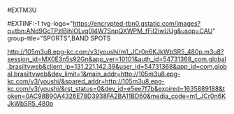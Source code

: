 #EXTM3U

#EXTINF:-1 tvg-logo="https://encrypted-tbn0.gstatic.com/images?q=tbn:ANd9GcTPzIBihlOLvq0l4W7SnpQXWPM_fFil2iwUUg&usqp=CAU" group-ttle="SPORTS",BAND SPOTS

http://105m3u8.epg-kc.com/v3/youshi/m1_JCr0n6KJkWbSR5_480p.m3u8?session_id=MX0E3n5s92Gn&app_ver=10101&auth_id=54731368_com.global.brasiltvweb&client_ip=131.221.142.39&user_id=54731368&app_id=com.global.brasiltvweb&dev_limit=1&main_addr=http://105m3u8.epg-kc.com/v3/youshi/&spared_addr=http://105m3u8.epg-kc.com/v3/youshi/&rst_status=0&dev_id=e5ee7f7b&expired=1635889188&token=0AC98B90A4326E78D3938FA2BA11BD60&media_code=m1_JCr0n6KJkWbSR5_480p
